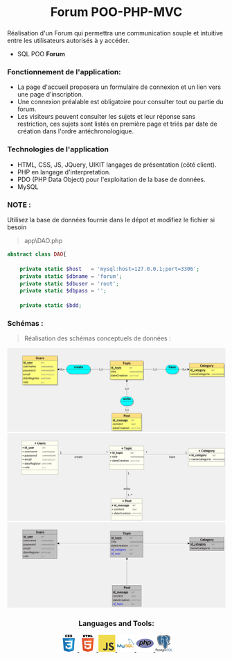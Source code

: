 <h1 align="center">Forum POO-PHP-MVC</h1>
<h3 align="center"></h3>

<p align="left">Réalisation d'un Forum qui permettra une communication souple et intuitive entre les utilisateurs autorisés à y accéder.</p>

- SQL POO **Forum**

<h3 align="left">Fonctionnement de l'application:</h3>
<p align="left">

- La page d'accueil proposera un formulaire de connexion et un lien vers une page d'inscription.
- Une connexion préalable est obligatoire pour consulter tout ou partie du forum.
- Les visiteurs peuvent consulter les sujets et leur réponse sans restriction, ces sujets sont listés en première page et triés par date de création dans l'ordre antéchronologique.

</p>

<h3 align="left">Technologies de l'application</h3>

<p align="left">

- HTML, CSS, JS, JQuery, UIKIT langages de présentation (côté client).
- PHP en langage d'interpretation.
- PDO (PHP Data Object) pour l'exploitation de la base de données.
- MySQL 

</p>

<h3 align="left">NOTE :</h3>

Utilisez la base de données fournie dans le dépot et modifiez le fichier si besoin

> app\DAO.php


```php
abstract class DAO{

    private static $host   = 'mysql:host=127.0.0.1;port=3306';
    private static $dbname = 'forum';
    private static $dbuser = 'root';
    private static $dbpass = '';

    private static $bdd;

```


<h3 align="left">Schémas :</h3>
<p align="left">

> Réalisation des schémas conceptuels de données :

 ![MCD](https://github.com/AnthonyM68/forum/blob/main/MCD.jpg)
 ![UML](https://github.com/AnthonyM68/forum/blob/main/UML.jpg)
 ![MLD](https://github.com/AnthonyM68/forum/blob/main/MLD.jpg)
</p>

<h3 align="center">Languages and Tools:</h3>
<p align="center"> <a href="https://www.w3schools.com/css/" target="_blank" rel="noreferrer"> <img src="https://raw.githubusercontent.com/devicons/devicon/master/icons/css3/css3-original-wordmark.svg" alt="css3" width="40" height="40"/> </a> <a href="https://www.w3.org/html/" target="_blank" rel="noreferrer"> <img src="https://raw.githubusercontent.com/devicons/devicon/master/icons/html5/html5-original-wordmark.svg" alt="html5" width="40" height="40"/> </a> <a href="https://developer.mozilla.org/en-US/docs/Web/JavaScript" target="_blank" rel="noreferrer"> <img src="https://raw.githubusercontent.com/devicons/devicon/master/icons/javascript/javascript-original.svg" alt="javascript" width="40" height="40"/> </a> <a href="https://www.mysql.com/" target="_blank" rel="noreferrer"> <img src="https://raw.githubusercontent.com/devicons/devicon/master/icons/mysql/mysql-original-wordmark.svg" alt="mysql" width="40" height="40"/> </a><a href="https://www.php.net" target="_blank" rel="noreferrer"> <img src="https://raw.githubusercontent.com/devicons/devicon/master/icons/php/php-original.svg" alt="php" width="40" height="40"/> </a> <a href="https://www.postgresql.org" target="_blank" rel="noreferrer"> <img src="https://raw.githubusercontent.com/devicons/devicon/master/icons/postgresql/postgresql-original-wordmark.svg" alt="postgresql" width="40" height="40"/> </a> </p>

